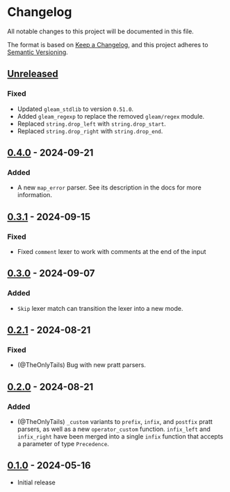 # Changelog

All notable changes to this project will be documented in this file.

The format is based on [Keep a Changelog],
and this project adheres to [Semantic Versioning].

## [Unreleased]

### Fixed

- Updated `gleam_stdlib` to version `0.51.0`.
- Added `gleam_regexp` to replace the removed `gleam/regex` module.
- Replaced `string.drop_left` with `string.drop_start`.
- Replaced `string.drop_right` with `string.drop_end`.

## [0.4.0] - 2024-09-21

### Added

- A new `map_error` parser. See its description in the docs for more information.

## [0.3.1] - 2024-09-15

### Fixed

- Fixed `comment` lexer to work with comments at the end of the input

## [0.3.0] - 2024-09-07

### Added

- `Skip` lexer match can transition the lexer into a new mode.

## [0.2.1] - 2024-08-21

### Fixed

- (@TheOnlyTails) Bug with new pratt parsers.

## [0.2.0] - 2024-08-21

### Added

- (@TheOnlyTails) `_custom` variants to `prefix`, `infix`, and `postfix` pratt parsers, as well as a new `operator_custom` function. `infix_left` and `infix_right` have been merged into a single `infix` function that accepts a parameter of type `Precedence`.

## [0.1.0] - 2024-05-16

- Initial release

<!-- Links -->
[keep a changelog]: https://keepachangelog.com/en/1.1.0/
[semantic versioning]: https://semver.org/spec/v2.0.0.html

<!-- Versions -->
[unreleased]: https://github.com/MystPi/chomp/compare/v0.4.0...HEAD
[0.1.0]: https://github.com/MystPi/chomp/releases/v0.1.0
[0.2.0]: https://github.com/MystPi/chomp/releases/v0.2.0
[0.2.1]: https://github.com/MystPi/chomp/releases/v0.2.1
[0.3.0]: https://github.com/MystPi/chomp/releases/v0.3.0
[0.3.1]: https://github.com/MystPi/chomp/releases/v0.3.1
[0.4.0]: https://github.com/MystPi/chomp/releases/v0.4.0